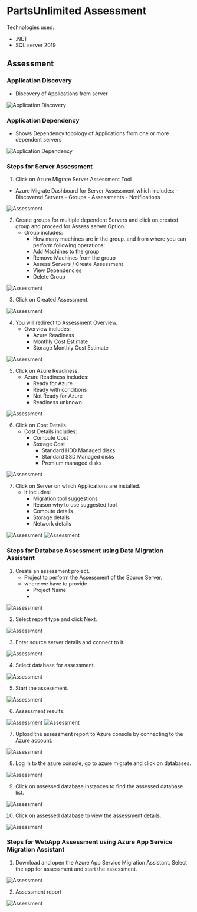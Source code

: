 # PartsUnlimited Assessment

Technologies used:
 - .NET
 - SQL server 2019
## Assessment

### Application Discovery
- Discovery of Applications from server

![Application Discovery](https://github.com/Click2Cloud/Azure-Migrate/blob/master/images/partsunlimited/Application%20Discovery%20for%20Partsunlimited.png?raw=true)

### Application Dependency
- Shows Dependency topology of Applications from one or more dependent servers

![Application Dependency](https://github.com/Click2Cloud/Azure-Migrate/blob/master/images/partsunlimited/Application%20Dependency%20for%20PartsUnlimited.png?raw=true)

### Steps for Server Assessment
1. Click on Azure Migrate Server Assessment Tool
- Azure Migrate Dashboard for Server Assessment which includes:
        - Discovered Servers
        - Groups
        - Assessments
        - Notifications

![Assessment](https://github.com/Click2Cloud/Azure-Migrate/blob/master/images/partsunlimited/Dashboard%20Server%20Assessment%20PartsUnlimited.png?raw=true)

2. Create groups for multiple dependent Servers and click on created group and proceed for Assess server Option.
    - Group includes: 
        - How many machines are in the group. and from where you can perform following operations:
        - Add Machines to the group
        - Remove Machines from the group
        - Assess Servers / Create Assessment
        - View Dependencies
        - Delete Group

![Assessment](https://github.com/Click2Cloud/Azure-Migrate/blob/master/images/partsunlimited/Group%20Created%20for%20server%20assessment.png?raw=true)

3. Click on Created Assessment.

![Assessment](https://github.com/Click2Cloud/Azure-Migrate/blob/master/images/partsunlimited/Assessment%20Created.png?raw=true)

4. You will redirect to Assessment Overview.
    - Overview includes:
        - Azure Readiness
        - Monthly Cost Estimate
        - Storage Monthly Cost Estimate

![Assessment](https://github.com/Click2Cloud/Azure-Migrate/blob/master/images/partsunlimited/Assessment%20Overview.png?raw=true)

5. Click on Azure Readiness.
    - Azure Readiness includes:
        - Ready for Azure
        - Ready with conditions
        - Not Ready for Azure
        - Readiness unknown

![Assessment](https://github.com/Click2Cloud/Azure-Migrate/blob/master/images/partsunlimited/Azure%20readiness.png?raw=true)

6. Click on Cost Details.
    - Cost Details includes:
        - Compute Cost
        - Storage Cost
            - Standard HDD Managed disks
            - Standard SSD Managed disks
            - Premium managed disks

![Assessment](https://github.com/Click2Cloud/Azure-Migrate/blob/master/images/partsunlimited/Cost%20Details.png?raw=true)

7. Click on Server on which Applications are installed.
    - It includes:
        - Migration tool suggestions
        - Reason why to use suggested tool
        - Compute details
        - Storage details
        - Network details

![Assessment](https://github.com/Click2Cloud/Azure-Migrate/blob/master/images/partsunlimited/Reason%20to%20use%20tool%201.png?raw=true)
![Assessment](https://github.com/Click2Cloud/Azure-Migrate/blob/master/images/partsunlimited/Reason%20to%20use%20tool%202.png?raw=true)

### Steps for Database Assessment using Data Migration Assistant

1. Create an assessment project.
    - Project to perform the Assessment of the Source Server.
    - where we have to provide
        - Project Name
        - 

![Assessment](https://github.com/Click2Cloud/Azure-Migrate/blob/master/images/partsunlimited/Create%20assessment%20project.png?raw=true)

2. Select report type and click Next.

![Assessment](https://github.com/Click2Cloud/Azure-Migrate/blob/master/images/partsunlimited/Select%20Report%20Type.png?raw=true)

3. Enter source server details and connect to it.

![Assessment](https://github.com/Click2Cloud/Azure-Migrate/blob/master/images/partsunlimited/Source%20server%20details.png?raw=true)

4. Select database for assessment.

![Assessment](https://github.com/Click2Cloud/Azure-Migrate/blob/master/images/partsunlimited/Select%20Database%20for%20assessment.png?raw=true)

5. Start the assessment.

![Assessment](https://github.com/Click2Cloud/Azure-Migrate/blob/master/images/partsunlimited/Start%20the%20assessment.png?raw=true)

6. Assessment results.

![Assessment](https://github.com/Click2Cloud/Azure-Migrate/blob/master/images/partsunlimited/Assessment%20result%201.png?raw=true)
![Assessment](https://github.com/Click2Cloud/Azure-Migrate/blob/master/images/partsunlimited/Assessment%20result%202.png?raw=true)

7. Upload the assessment report to Azure console by connecting to the Azure account.

![Assessment](https://github.com/Click2Cloud/Azure-Migrate/blob/master/images/partsunlimited/Upload%20to%20Azure%20migrate.png?raw=true)

8. Log in to the azure console, go to azure migrate and click on databases.

![Assessment](https://github.com/Click2Cloud/Azure-Migrate/blob/master/images/partsunlimited/on%20Azure%20migrate%20console.png?raw=true)

9. Click on assessed database instances to find the assessed database list.

![Assessment](https://github.com/Click2Cloud/Azure-Migrate/blob/master/images/partsunlimited/assess%20instances.png?raw=true)

10. Click on assessed database to view the assessment details.

![Assessment](https://github.com/Click2Cloud/Azure-Migrate/blob/master/images/partsunlimited/assess%20db.png?raw=true)

### Steps for WebApp Assessment using Azure App Service Migration Assistant

1. Download and open the Azure App Service Migration Assistant. Select the app for assessment and start the assessment.

![Assessment](https://github.com/Click2Cloud/Azure-Migrate/blob/master/images/partsunlimited/Application%20Assessment.png?raw=true)

2. Assessment report

![Assessment](https://github.com/Click2Cloud/Azure-Migrate/blob/master/images/partsunlimited/Application%20Assessment%20dettailed.png?raw=true)
